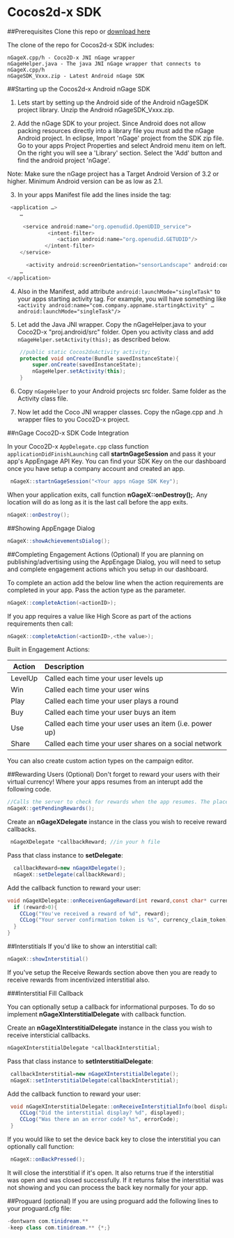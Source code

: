 Cocos2d-x SDK
==============

##Prerequisites
Clone this repo or [download here](https://github.com/PixelAddicts/AppEngage-SDKs/archive/master.zip)

The clone of the repo for Cocos2d-x SDK includes:

	nGageX.cpp/h - Coco2D-x JNI nGage wrapper
	nGageHelper.java - The java JNI nGage wrapper that connects to nGageX.cpp/h
	nGageSDK_Vxxx.zip - Latest Android nGage SDK
	

##Starting up the Cocos2d-x Android nGage SDK

1. Lets start by setting up the Android side of the Android nGageSDK project library. Unzip the Android nGageSDK_Vxxx.zip. 

2. Add the nGage SDK to your project. Since Android does not allow packing resources directly into a library file you must add the nGage Android project. In eclipse, Import 'nGage' project from the SDK zip file. Go to your apps Project Properties and select Android menu item on left. On the right you will see a 'Library' section. Select the 'Add' button and find the android project 'nGage'. 

Note: Make sure the nGage project has a Target Android Version of 3.2 or higher. Minimum Android version can be as low as 2.1.

3. In your apps Manifest file add the lines inside the <application> tag:
```Java
 <application …>
	…

	 <service android:name="org.openudid.OpenUDID_service">
			 <intent-filter>
				<action android:name="org.openudid.GETUDID"/>
			</intent-filter>
	</service>

      <activity android:screenOrientation="sensorLandscape" android:configChanges="keyboardHidden|orientation" android:name="com.tinidream.ngage.nGageActivity"/>
	…
</application>
``` 
4. Also in the Manifest, add attribute ```android:launchMode="singleTask"``` to your apps starting activity tag. 
For example, you will have something like ```<activity android:name="com.company.appname.startingActivity" … android:launchMode="singleTask"/>```

5. Let add the Java JNI wrapper. Copy the nGageHelper.java to your Coco2D-x "proj.android/src" folder. Open you activity class and add ```nGageHelper.setActivity(this);``` as described below.
```Java
	//public static Cocos2dxActivity activity;
	protected void onCreate(Bundle savedInstanceState){
		super.onCreate(savedInstanceState);
		nGageHelper.setActivity(this);
	}
```

6. Copy ```nGageHelper``` to your Android projects src folder. Same folder as the Activity class file.

7. Now let add the Coco JNI wrapper classes. Copy the nGage.cpp and .h wrapper files to you Coco2D-x project. 


##nGage Coco2D-x SDK Code Integration

In your Coco2D-x ```AppDelegate.cpp``` class function ```applicationDidFinishLaunching``` call  **startnGageSession**  and pass it your app's AppEngage API Key. You can find your SDK Key on the our dashboard once you have setup a company account and created an app.

```Java
 nGageX::startnGageSession("<Your apps nGage SDK Key");
```

When your application exits, call function **nGageX::onDestroy();**. Any location will do as long as it is the last call before the app exits. 
```Java
nGageX::onDestroy(); 
```

##Showing AppEngage Dialog
```Java
nGageX::showAchievementsDialog();
```

##Completing Engagement Actions (Optional)
If you are planning on publishing/advertising using the AppEngage Dialog, you will need to setup and complete engagement actions which you setup in our dashboard.  

To complete an action add the below line when the action requirements are completed in your app. Pass the action type as the parameter.

```Java
nGageX::completeAction(<actionID>);
```

If you app requires a value like High Score as part of the actions requirements then call:
```Java
nGageX::completeAction(<actionID>,<the value>);
```	
	
Built in Engagement Actions:

| Action        | Description   |
| ------------- |:------------- |
| LevelUp      | Called each time your user levels up |
| Win      | Called each time your user wins      |
| Play |  Called each time your user plays a round      |
| Buy | Called each time your user buys an item      |
| Use | Called each time your user uses an item (i.e. power up)     |
| Share | Called each time your user shares on a social network     |

You can also create custom action types on the campaign editor.

##Rewarding Users (Optional)
Don't forget to reward your users with their virtual currency!
Where your apps resumes from an interupt add the following code.

```Java
//Calls the server to check for rewards when the app resumes. The placement of this code is crucial to keep your users happy!
nGageX::getPendingRewards();
```

Create an **nGageXDelegate** instance in the class you wish to receive reward callbacks.
```Java
 nGageXDelegate *callbackReward; //in your h file
```

Pass that class instance to **setDelegate**:
```Java
  callbackReward=new nGageXDelegate();
  nGageX::setDelegate(callbackReward);
```

Add the callback function to reward your user:
```Java
void nGageXDelegate::onReceivenGageReward(int reward,const char* currency_claim_token){
  if (reward>0){
  	CCLog("You've received a reward of %d", reward);
  	CCLog("Your server confirmation token is %s", currency_claim_token);
  }
}
```

##Interstitials
If you'd like to show an interstitial call:  

```Java
nGageX::showInterstitial()
```
If you've setup the Receive Rewards section above then you are ready to receive rewards from incentivized interstitial also. 

###Interstitial Fill Callback

You can optionally setup a callback for informational purposes. To do so implement **nGageXInterstitialDelegate** with callback function.

Create an **nGageXInterstitialDelegate** instance in the class you wish to receive intersticial callbacks.
```Java
nGageXInterstitialDelegate *callbackInterstitial;
```

Pass that class instance to **setInterstitialDelegate**:
```Java
 callbackInterstitial=new nGageXInterstitialDelegate();
 nGageX::setInterstitialDelegate(callbackInterstitial);
```

Add the callback function to reward your user:
```Java
 void nGageXInterstitialDelegate::onReceiveInterstitialInfo(bool displayed,const char* errorCode){
 	CCLog("Did the interstitial display? %d", displayed);
	CCLog("Was there an an error code? %s", errorCode);
 }
```

If you would like to set the device back key to close the interstitial you can optionally call function: 

```Java
 nGageX::onBackPressed();
```
It will close the interstitial if it's open. It also returns true if the interstitial was open and was closed successfully. If it returns false the interstitial was not showing and you can process the back key normally for your app. 

##Proguard (optional)
If you are using proguard add the following lines to your proguard.cfg file: 

```Java
-dontwarn com.tinidream.**
-keep class com.tinidream.** {*;}
```

